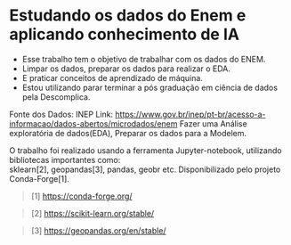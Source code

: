 # Estudando os dados do Enem e aplicando conhecimento de IA

- Esse trabalho tem o objetivo de trabalhar com os dados do ENEM.
- Limpar os dados, preparar os dados para realizar o EDA. 
- E praticar conceitos de aprendizado de máquina.
- Estou utilizando parar terminar a pós graduação em ciência de dados pela Descomplica.

Fonte dos Dados: INEP Link: https://www.gov.br/inep/pt-br/acesso-a-informacao/dados-abertos/microdados/enem
Fazer uma Análise exploratória de dados(EDA), Preparar os dados para a Modelem.  

O trabalho foi realizado usando a ferramenta Jupyter-notebook, utilizando bibliotecas importantes como: \
sklearn[2], geopandas[3], pandas, geobr etc. 
Disponibilizado pelo projeto Conda-Forge[1].

> [1] https://conda-forge.org/

> [2] https://scikit-learn.org/stable/

> [3] https://geopandas.org/en/stable/ 


